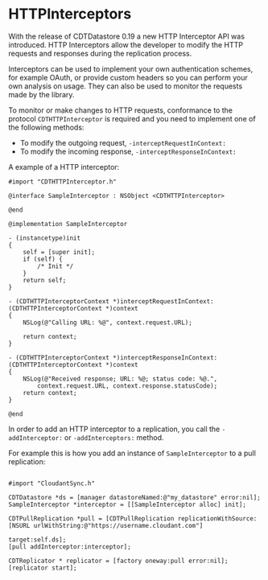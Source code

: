 # HTTPInterceptors

With the release of CDTDatastore 0.19 a new HTTP Interceptor API was introduced.
HTTP Interceptors allow the developer to modify the HTTP requests and responses
during the replication process.

Interceptors can be used to implement your own authentication schemes, for
example OAuth, or provide custom headers so you can perform your own analysis on
usage. They can also be used to monitor the requests made by the library.

To monitor or make changes to HTTP requests, conformance to the protocol `CDTHTTPInterceptor`
is required and you need to implement one of the following methods:

- To modify the outgoing request, `-interceptRequestInContext:`
- To modify the incoming response, `-interceptResponseInContext:`

A example of a HTTP interceptor:

```objc
#import "CDTHTTPInterceptor.h"

@interface SampleInterceptor : NSObject <CDTHTTPInterceptor>

@end

@implementation SampleInterceptor

- (instancetype)init
{
    self = [super init];
    if (self) {
        /* Init */
    }
    return self;
}

- (CDTHTTPInterceptorContext *)interceptRequestInContext:(CDTHTTPInterceptorContext *)context
{
    NSLog(@"Calling URL: %@", context.request.URL);

    return context;
}

- (CDTHTTPInterceptorContext *)interceptResponseInContext:(CDTHTTPInterceptorContext *)context
{
    NSLog(@"Received response; URL: %@; status code: %@.",
        context.request.URL, context.response.statusCode);
    return context;
}

@end

```

In order to add an HTTP interceptor to a replication, you call the `-addInterceptor:` or
`-addInterceptors:` method.

For example this is how you add an instance of `SampleInterceptor` to a pull replication:

```objc

#import "CloudantSync.h"

CDTDatastore *ds = [manager datastoreNamed:@"my_datastore" error:nil];
SampleInterceptor *interceptor = [[SampleInterceptor alloc] init];

CDTPullReplication *pull = [CDTPullReplication replicationWithSource:[NSURL urlWithString:@"https://username.cloudant.com"]
                                                               target:self.ds];
[pull addInterceptor:interceptor];

CDTReplicator * replicator = [factory oneway:pull error:nil];
[replicator start];
```
